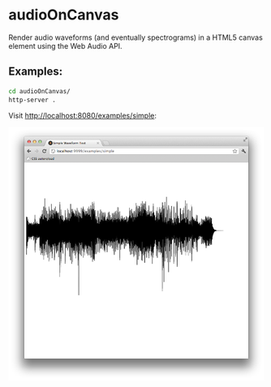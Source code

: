 audioOnCanvas
=============

Render audio waveforms (and eventually spectrograms) in a HTML5 canvas element using the Web Audio API.

## Examples:

```bash
cd audioOnCanvas/
http-server .
```

Visit [http://localhost:8080/examples/simple](http://localhost:8080/examples/simple):

![simple-screenshot](https://github.com/colinsullivan/audioOnCanvas/raw/master/examples/simple-screenshot.png)

